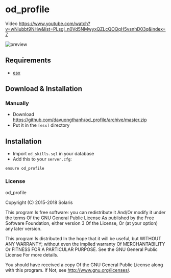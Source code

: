 # od_profile
Video https://www.youtube.com/watch?v=wNiubbt9NHw&list=PLsgI_n0Vd5NMwyxQZLcQOQqH5vsnhD03q&index=7

![preview](https://media.discordapp.net/attachments/577284825455525889/695833920352026684/Capture.JPG)

## Requirements
- [esx](https://github.com/ESX-Org/es_extended)

## Download & Installation

### Manually
- Download https://github.com/davuongthanh/od_profile/archive/master.zip
- Put it in the `[esx]` directory

## Installation
- Import `od_skills.sql` in your database
- Add this to your `server.cfg`:

```
ensure od_profile
```

### License
od_profile

Copyright (C) 2015-2018 Solaris

This program Is free software: you can redistribute it And/Or modify it under the terms Of the GNU General Public License As published by the Free Software Foundation, either version 3 Of the License, Or (at your option) any later version.

This program Is distributed In the hope that it will be useful, but WITHOUT ANY WARRANTY; without even the implied warranty Of MERCHANTABILITY Or FITNESS FOR A PARTICULAR PURPOSE. See the GNU General Public License For more details.

You should have received a copy Of the GNU General Public License along with this program. If Not, see http://www.gnu.org/licenses/.
